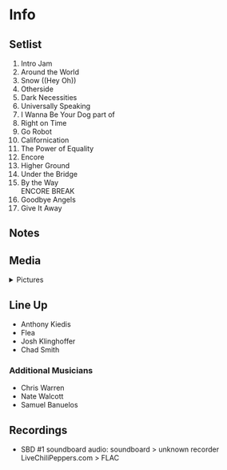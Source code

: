 # Info

## Setlist

1. Intro Jam
2. Around the World
3. Snow ((Hey Oh))
4. Otherside
5. Dark Necessities
6. Universally Speaking
7. I Wanna Be Your Dog part of
8. Right on Time
9. Go Robot
10. Californication
11. The Power of Equality
12. Encore
13. Higher Ground
14. Under the Bridge
15. By the Way
<br> ENCORE BREAK
16. Goodbye Angels
17. Give It Away

## Notes

## Media 

<details>
  <summary>Pictures</summary>
  <!--<img alt="Setlist" title="Setlist" src="_.jpg" height="200" />
  <img alt="Clipping" title="Clipping" src="_.jpg" height="200" />
  <img alt="Flyer" title="Flyer" src="_.jpg" height="200" />-->
</details>

## Line Up

* Anthony Kiedis
* Flea
* Josh Klinghoffer
* Chad Smith

### Additional Musicians

* Chris Warren  
* Nate Walcott  
* Samuel Banuelos

## Recordings

* SBD #1 soundboard audio: soundboard > unknown recorder LiveChiliPeppers.com > FLAC
